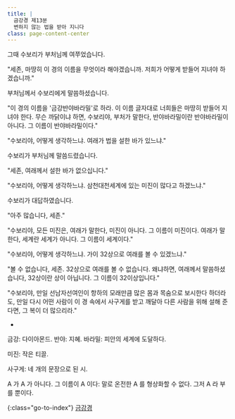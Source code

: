```yaml
---
title: |
  금강경 제13분
  변하지 않는 법을 받아 지니다
class: page-content-center
---
```


그때 수보리가 부처님께 여쭈었습니다.

"세존, 마땅히 이 경의 이름을 무엇이라 해야겠습니까.
저희가 어떻게 받들어 지녀야 하겠습니까."

부처님께서 수보리에게 말씀하셨습니다.

"이 경의 이름을 '금강반야바라밀'로 하라.
이 이름 글자대로 너희들은 마땅히 받들어 지녀야 한다.
무슨 까닭이냐 하면, 수보리야, 부처가 말한다,
반야바라밀이란 반야바라밀이 아니다.
그 이름이 반야바라밀이다."

"수보리야, 어떻게 생각하느냐.
여래가 법을 설한 바가 있느냐."

수보리가 부처님께 말씀드렸습니다.

"세존, 여래께서 설한 바가 없으십니다."

"수보리야, 어떻게 생각하느냐.
삼천대천세계에 있는 미진이 많다고 하겠느냐."

수보리가 대답하였습니다.

"아주 많습니다, 세존."

"수보리야, 모든 미진은, 여래가 말한다, 미진이 아니다.
그 이름이 미진이다.
여래가 말한다, 세계란 세계가 아니다.
그 이름이 세계이다."

"수보리야, 어떻게 생각하느냐.
가이 32상으로 여래를 볼 수 있겠느냐."

"볼 수 없습니다, 세존.
32상으로 여래를 볼 수 없습니다.
왜냐하면, 여래께서 말씀하셨습니다, 32상이란 상이 아닙니다.
그 이름이 32이상입니다."

"수보리야, 만일 선남자선여인이
항하의 모래만큼 많은 몸과 목숨으로 보시한다 하더라도,
만일 다시 어떤 사람이
이 경 속에서 사구게를 받고 깨달아 다른 사람을 위해 설해 준다면,
그 복이 더 많으리라."

*

금강: 다이아몬드.
반야: 지혜.
바라밀: 피안의 세계에 도달하다.

미진: 작은 티끌.

사구게: 네 개의 문장으로 된 시.

A 가 A 가 아니다. 그 이름이 A 이다:
말로 온전한 A 를 형상화할 수 없다. 그저 A 라 부를 뿐이다.

{:class="go-to-index"}
[금강경](index)